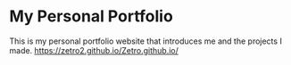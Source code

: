 # My Personal Portfolio

This is my personal portfolio website that introduces me and the projects I made. https://zetro2.github.io/Zetro.github.io/ 
